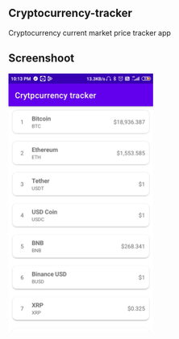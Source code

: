 ## Cryptocurrency-tracker
Cryptocurrency current market price tracker app 

## Screenshoot
<img src="https://raw.githubusercontent.com/aman043358sagar/Cryptocurrency-tracker/master/screenshot/Cryptocurrency%20tracker%20app%20screenshot.jpg" width="287" height="511">
